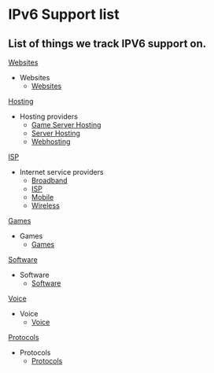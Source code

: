 # IPv6 Support list

## List of things we track IPV6 support on.

[Websites](//)
* Websites
  * [Websites](/websites.csv/)

[Hosting](/hosting/)
* Hosting providers
  * [Game Server Hosting](/hosting/game.csv/)
  * [Server Hosting](/hosting/server.csv)
  * [Webhosting](/hosting/webhosting.csv)
  
[ISP](/isp/)
* Internet service providers
  * [Broadband](/ISP/broadband.csv/)
  * [ISP](/ISP/isp.csv/)
  * [Mobile](/ISP/mobile.csv/)
  * [Wireless](/ISP/wireless.csv/)
  
[Games](//)
* Games
  * [Games](/games.csv/)

[Software](//)
* Software 
  * [Software](/software.csv/)
  
[Voice](//)
* Voice
  * [Voice](/voice.csv/)

[Protocols](//)
* Protocols
  * [Protocols](/protocols.csv/)
